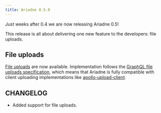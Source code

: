 ```yaml
---
title: Ariadne 0.5.0
---
```

<!--truncate-->

Just weeks after 0.4 we are now releasing Ariadne 0.5! 

This release is all about delivering one new feature to the developers: file uploads.


## File uploads

[File uploads](/docs/file-uploads) are now available. Implementation follows the [GraphQL file uploads specification](https://github.com/jaydenseric/graphql-multipart-request-spec), which means that Ariadne is fully compatible with client uploading implementations like [apollo-upload-client](https://github.com/jaydenseric/apollo-upload-client).


## CHANGELOG

- Added support for file uploads.